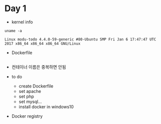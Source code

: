 # Day 1

* kernel info
~~~
uname -a
~~~

~~~
Linux modu-todo 4.4.0-59-generic #80-Ubuntu SMP Fri Jan 6 17:47:47 UTC 2017 x86_64 x86_64 x86_64 GNU/Linux
~~~

* Dockerfile
~~~

~~~

- 컨테이너 이름은 중복하면 안됨

* to do
  - create Dockerfile
  - set apache
  - set php
  - set mysql...
  - install docker in windows10
  
* Docker registry
